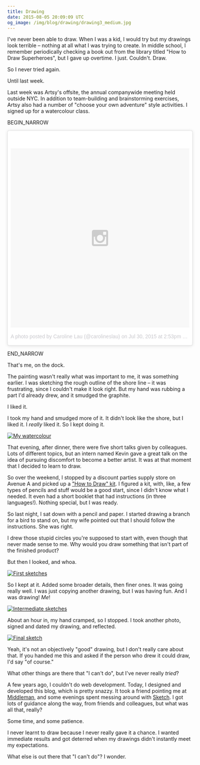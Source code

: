 ```yaml
---
title: Drawing
date: 2015-08-05 20:09:09 UTC
og_image: /img/blog/drawing/drawing3_medium.jpg
---
```


I've never been able to draw. When I was a kid, I would try but my drawings look terrible – nothing at all what I was trying to create. In middle school, I remember periodically checking a book out from the library titled "How to Draw Superheroes", but I gave up overtime. I just. Couldn't. Draw.

So I never tried again. 

<!-- more -->

Until last week. 

Last week was Artsy's offsite, the annual companywide meeting held outside NYC. In addition to team-building and brainstorming exercises, Artsy also had a number of "choose your own adventure" style activities. I signed up for a watercolour class.

BEGIN_NARROW

<blockquote class="instagram-media" data-instgrm-version="4" style=" background:#FFF; border:0; border-radius:3px; box-shadow:0 0 1px 0 rgba(0,0,0,0.5),0 1px 10px 0 rgba(0,0,0,0.15); margin: 1px; max-width:658px; padding:0; width:99.375%; width:-webkit-calc(100% - 2px); width:calc(100% - 2px);"><div style="padding:8px;"> <div style=" background:#F8F8F8; line-height:0; margin-top:40px; padding:50% 0; text-align:center; width:100%;"> <div style=" background:url(data:image/png;base64,iVBORw0KGgoAAAANSUhEUgAAACwAAAAsCAMAAAApWqozAAAAGFBMVEUiIiI9PT0eHh4gIB4hIBkcHBwcHBwcHBydr+JQAAAACHRSTlMABA4YHyQsM5jtaMwAAADfSURBVDjL7ZVBEgMhCAQBAf//42xcNbpAqakcM0ftUmFAAIBE81IqBJdS3lS6zs3bIpB9WED3YYXFPmHRfT8sgyrCP1x8uEUxLMzNWElFOYCV6mHWWwMzdPEKHlhLw7NWJqkHc4uIZphavDzA2JPzUDsBZziNae2S6owH8xPmX8G7zzgKEOPUoYHvGz1TBCxMkd3kwNVbU0gKHkx+iZILf77IofhrY1nYFnB/lQPb79drWOyJVa/DAvg9B/rLB4cC+Nqgdz/TvBbBnr6GBReqn/nRmDgaQEej7WhonozjF+Y2I/fZou/qAAAAAElFTkSuQmCC); display:block; height:44px; margin:0 auto -44px; position:relative; top:-22px; width:44px;"></div></div><p style=" color:#c9c8cd; font-family:Arial,sans-serif; font-size:14px; line-height:17px; margin-bottom:0; margin-top:8px; overflow:hidden; padding:8px 0 7px; text-align:center; text-overflow:ellipsis; white-space:nowrap;"><a href="https://instagram.com/p/5xqxoLMT_n/" style=" color:#c9c8cd; font-family:Arial,sans-serif; font-size:14px; font-style:normal; font-weight:normal; line-height:17px; text-decoration:none;" target="_top">A photo posted by Caroline Lau (@carolineslau)</a> on <time style=" font-family:Arial,sans-serif; font-size:14px; line-height:17px;" datetime="2015-07-30T21:53:03+00:00">Jul 30, 2015 at 2:53pm PDT</time></p></div></blockquote> <script async defer src="//platform.instagram.com/en_US/embeds.js"></script>

END_NARROW

That's me, on the dock. 

The painting wasn't really what was important to me, it was something earlier. I was sketching the rough outline of the shore line – it was frustrating, since I couldn't make it look right. But my hand was rubbing a part I'd already drew, and it smudged the graphite. 

I liked it. 

I took my hand and smudged more of it. It didn't look like the shore, but I liked it. I _really_ liked it. So I kept doing it. 

[![My watercolour](/img/blog/drawing/painting_small.jpg)](/img/blog/drawing/painting.jpg)

That evening, after dinner, there were five short talks given by colleagues. Lots of different topics, but an intern named Kevin gave a great talk on the idea of pursuing discomfort to become a better artist. It was at that moment that I decided to learn to draw. 

So over the weekend, I stopped by a discount parties supply store on Avenue A and picked up a ["How to Draw" kit](http://www.dickblick.com/products/generals-drawing-pencil-set-no-30/). I figured a kit, with, like, a few types of pencils and stuff would be a good start, since I didn't know what I needed. It even had a short booklet that had instructions (in three languages!). Nothing special, but I was ready.

So last night, I sat down with a pencil and paper. I started drawing a branch for a bird to stand on, but my wife pointed out that I should follow the instructions. She was right. 

I drew those stupid circles you're supposed to start with, even though that never made sense to me. Why would you draw something that isn't part of the finished product? 

But then I looked, and whoa.

[![First sketches](/img/blog/drawing/drawing1_small.jpg)](/img/blog/drawing/drawing1.jpg)

So I kept at it. Added some broader details, then finer ones. It was going really well. I was just copying another drawing, but I was having fun. And I was drawing! _Me_! 

[![Intermediate sketches](/img/blog/drawing/drawing2_small.jpg)](/img/blog/drawing/drawing2.jpg)

About an hour in, my hand cramped, so I stopped. I took another photo, signed and dated my drawing, and reflected.

[![Final sketch](/img/blog/drawing/drawing3_small.jpg)](/img/blog/drawing/drawing3.jpg)

Yeah, it's not an objectively "good" drawing, but I don't really care about that. If you handed me this and asked if the person who drew it could draw, I'd say "of course."

What other things are there that "I can't do", but I've never really _tried_? 

A few years ago, I couldn't do web development. Today, I designed and developed this blog, which is pretty snazzy. It took a friend pointing me at [Middleman](http://middlemanapp.com), and some evenings spent messing around with [Sketch](http://bohemiancoding.com/sketch/). I got lots of guidance along the way, from friends and colleagues, but what was all that, really?

Some time, and some patience. 

I never learnt to draw because I never really gave it a chance. I wanted immediate results and got deterred when my drawings didn't instantly meet my expectations. 

What else is out there that "I can't do"? I wonder. 
